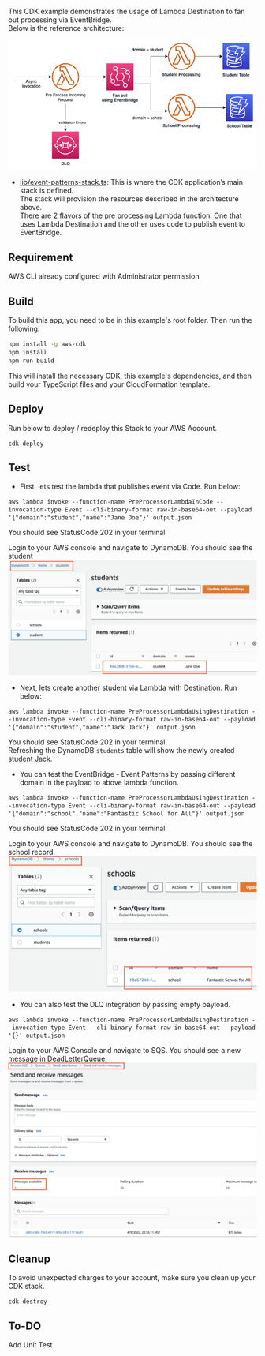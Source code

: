 This CDK example demonstrates the usage of Lambda Destination to fan out processing via EventBridge.  
Below is the reference architecture:  

![](EventBridge-Lambda.png)

- [lib/event-patterns-stack.ts](lib/event-patterns-stack.ts): This is where the CDK application’s main stack is defined.  
   The stack will provision the resources described in the architecture above.  
   There are 2 flavors of the pre processing Lambda function. One that uses Lambda Destination and the other uses code to publish event to EventBridge. 

   

## Requirement

AWS CLI already configured with Administrator permission

## Build

To build this app, you need to be in this example's root folder. Then run the following:

```bash
npm install -g aws-cdk
npm install
npm run build
```

This will install the necessary CDK, this example's dependencies, and then build your TypeScript files and your CloudFormation template.

## Deploy

Run below to deploy / redeploy this Stack to your AWS Account.
``` 
cdk deploy
```


## Test

- First, lets test the lambda that publishes event via Code. Run below:
``` 
aws lambda invoke --function-name PreProcessorLambdaInCode --invocation-type Event --cli-binary-format raw-in-base64-out --payload '{"domain":"student","name":"Jane Doe"}' output.json
```
You should see StatusCode:202 in your terminal

Login to your AWS console and navigate to DynamoDB. You should see the student
![](Student-Created-Using-Code.png)

- Next, lets create another student via Lambda with Destination. Run below:
```
aws lambda invoke --function-name PreProcessorLambdaUsingDestination --invocation-type Event --cli-binary-format raw-in-base64-out --payload '{"domain":"student","name":"Jack Jack"}' output.json
```
You should see StatusCode:202 in your terminal.  
Refreshing the DynamoDB `students` table will show the newly created student Jack. 


- You can test the EventBridge -  Event Patterns by passing different domain in the payload to above lambda function.  
 ``` 
aws lambda invoke --function-name PreProcessorLambdaUsingDestination --invocation-type Event --cli-binary-format raw-in-base64-out --payload '{"domain":"school","name":"Fantastic School for All"}' output.json 
``` 

You should see StatusCode:202 in your terminal

Login to your AWS console and navigate to DynamoDB. You should see the school record.  
![](School-Created-Using-Destination.png)

- You can also test the DLQ integration by passing empty payload.
```
aws lambda invoke --function-name PreProcessorLambdaUsingDestination --invocation-type Event --cli-binary-format raw-in-base64-out --payload '{}' output.json 
```

Login to your AWS Console and navigate to SQS. You should see a new message in DeadLetterQueue.
![](DLQ-Using-Destination.png)  


 
## Cleanup

To avoid unexpected charges to your account, make sure you clean up your CDK stack.

```
cdk destroy
```

## To-DO 

Add Unit Test

